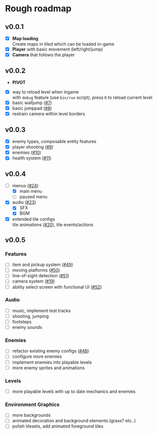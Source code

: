# Rough roadmap
## v0.0.1
- [x] __Map loading__  
  Create maps in _tiled_ which can be loaded in-game  
- [x] __Player__ with basic movement (left/right/jump)
- [x] __Camera__ that follows the player

## v0.0.2
- __PIVOT__
- [x] way to reload level when ingame  
  with `debug` feature (use `bin/run` script), press `R` to reload current level
- [x] basic walljump ([#7])
- [x] basic jumppad ([#8])
- [x] restrain camera within level borders

## v0.0.3
- [x] enemy types, composable entity features
- [x] player shooting ([#9])
- [x] enemies ([#10])
- [x] health system ([#11])

## v0.0.4
- [ ] menus ([#24])
  - [x] main menu
  - [ ] paused menu
- [x] audio ([#23])
  - [x] SFX
  - [x] BGM
- [x] extended tile configs  
  tile animations ([#20]), tile events/actions

## v0.0.5
### Features
- [ ] item and pickup system ([#49])
- [ ] moving platforms ([#50])
- [ ] line-of-sight detection ([#51])
- [ ] camera system ([#19])
- [ ] ability select screen with functional UI ([#52])

### Audio
- [ ] music, implement test tracks
- [ ] shooting, jumping
- [ ] footsteps
- [ ] enemy sounds

### Enemies
- [ ] refactor existing enemy configs ([#48])
- [ ] configure more enemies
- [ ] implement enemies into playable levels
- [ ] more enemy sprites and animations

### Levels
- [ ] more playable levels with up to date mechanics and enemies

### Environment Graphics
- [ ] more backgrounds
- [ ] animated decoration and background elements (grass? etc..)
- [ ] polish tilesets, add animated foreground tiles

[#7]: https://github.com/Noah2610/deathfloor/issues/7
[#8]: https://github.com/Noah2610/deathfloor/issues/8
[#9]: https://github.com/Noah2610/deathfloor/issues/9
[#10]: https://github.com/Noah2610/deathfloor/issues/10
[#11]: https://github.com/Noah2610/deathfloor/issues/11
[#19]: https://github.com/Noah2610/deathfloor/issues/19
[#20]: https://github.com/Noah2610/deathfloor/issues/20
[#23]: https://github.com/Noah2610/deathfloor/issues/23
[#24]: https://github.com/Noah2610/deathfloor/issues/24
[#48]: https://github.com/Noah2610/deathfloor/issues/48
[#49]: https://github.com/Noah2610/deathfloor/issues/49
[#50]: https://github.com/Noah2610/deathfloor/issues/50
[#51]: https://github.com/Noah2610/deathfloor/issues/51
[#52]: https://github.com/Noah2610/deathfloor/issues/52
